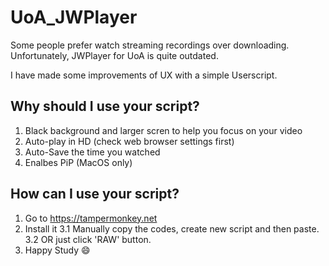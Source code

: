 # UoA_JWPlayer

Some people prefer watch streaming recordings over downloading. Unfortunately, JWPlayer for UoA is quite outdated.

I have made some improvements of UX with a simple Userscript. 

## Why should I use your script?
1. Black background and larger scren to help you focus on your video
2. Auto-play in HD (check web browser settings first)
3. Auto-Save the time you watched
4. Enalbes PiP (MacOS only)

## How can I use your script?
1. Go to https://tampermonkey.net
2. Install it
3.1 Manually copy the codes, create new script and then paste. 
3.2 OR just click 'RAW' button.
4. Happy Study :smile:
